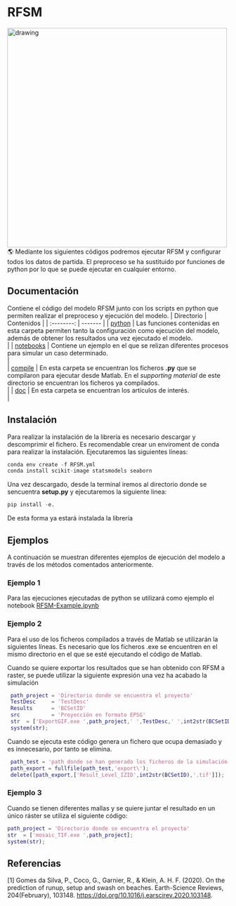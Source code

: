 # RFSM
<img src="https://ihcantabria.com/wp-content/uploads/2020/07/Logo-IHCantabria-Universidad-Cantabria-cmyk.png" alt="drawing" width="500"/>
🌎 Mediante los siguientes códigos podremos ejecutar RFSM y configurar todos los datos de partida.
El preproceso se ha sustituido por funciones de python por lo que se puede ejecutar en cualquier entorno.

## Documentación

Contiene el código del modelo RFSM junto con los scripts en python que permiten realizar el preproceso y ejecución del modelo.
| Directorio | Contenidos |
| :--------: | ------- |
| [python](RFSM_python) | Las funciones contenidas en esta carpeta permiten tanto la configuración como ejecución del modelo, además de obtener los resultados una vez ejecutado el modelo.<br>|
| [notebooks](notebooks) | Contiene un ejemplo en el que se relizan diferentes procesos para simular un caso determinado.<br>|  
| [compile](compile) | En esta carpeta se encuentran los ficheros **.py** que se compilaron para ejecutar desde Matlab. En el *supporting material* de este directorio se encuentran los ficheros ya compilados.<br>| 
| [doc](doc) | En esta carpeta se encuentran los artículos de interés.<br>| 

## Instalación
Para realizar la instalación de la librería es necesario descargar y descomprimir el fichero.
Es recomendable crear un enviroment de conda para realizar la instalación.
Ejecutaremos las siguientes líneas:

```python
conda env create -f RFSM.yml
conda install scikit-image statsmodels seaborn
```

Una vez descargado, desde la terminal iremos al directorio donde se sencuentra __setup.py__ y ejecutaremos la siguiente linea:

```python
pip install -e.
```
De esta forma ya estará instalada la librería

## Ejemplos
A continuación se muestran diferentes ejemplos de ejecución del modelo a través de los métodos comentados anteriormente.
### Ejemplo 1
Para las ejecuciones ejecutadas de python se utilizará como ejemplo el notebook [RFSM-Example.ipynb](./notebooks/RFSM-Example.ipynb)

### Ejemplo 2
Para el uso de los ficheros compilados a través de Matlab se utilizarán la siguientes líneas. Es necesario que los ficheros .exe se encuentren en el mismo directorio en el que se esté ejecutando el código de Matlab.

Cuando se quiere exportar los resultados que se han obtenido con RFSM a raster, se puede utilizar la siguiente expresión una vez ha acabado la simulación
```Matlab
 path_project = 'Directorio donde se encuentra el proyecto'
 TestDesc     = 'TestDesc'
 Results      = 'BCSetID'
 src          = 'Proyección en formato EPSG'
 str  = ['ExportGIF.exe ',path_project,' ',TestDesc,' ',int2str(BCSetID)];
 system(str);
```
Cuando se ejecuta este código genera un fichero que ocupa demasiado y es innecesario, por tanto se elimina.
```Matlab
 path_test = 'path donde se han generado los ficheros de la simulación'
 path_export = fullfile(path_test,'export\');
 delete([path_export,['Result_Level_IZID',int2str(BCSetID),'.tif']]);
```
### Ejemplo 3
Cuando se tienen diferentes mallas y se quiere juntar el resultado en un único ráster se utiliza el siguiente código:
```Matlab
path_project = 'Directorio donde se encuentra el proyecto'
str  = ['mosaic_TIF.exe ',path_project];
system(str);
```
## Referencias 
<a id="1">[1]</a> 
Gomes da Silva, P., Coco, G., Garnier, R., & Klein, A. H. F. (2020). 
On the prediction of runup, setup and swash on beaches. 
Earth-Science Reviews, 204(February), 103148. https://doi.org/10.1016/j.earscirev.2020.103148.



